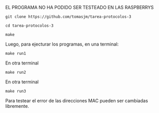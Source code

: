 EL PROGRAMA NO HA PODIDO SER TESTEADO EN LAS RASPBERRYS

```git clone https://github.com/tomasjm/tarea-protocolos-3```

```cd tarea-protocolos-3```

```make```

Luego, para ejecturar los programas, en una terminal:

```make run1```

En otra terminal

```make run2```

En otra terminal

```make run3```

Para testear el error de las direcciones MAC pueden ser cambiadas libremente.

<!-- PINES
NODO  CLOCK  TX  RX     TX2   RX2
1        0    2   3      9     8
2       23   24   25     22    21
3       1     4   5      29    28 -->